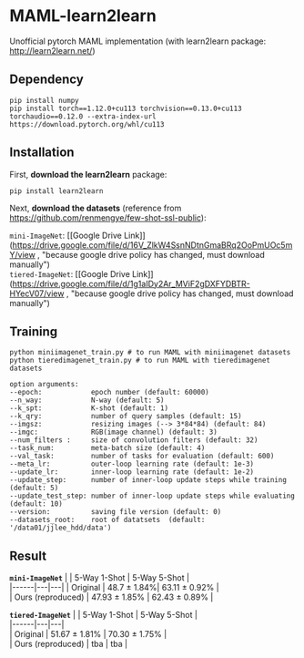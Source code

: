 # MAML-learn2learn
Unofficial pytorch MAML implementation (with learn2learn package: http://learn2learn.net/)


## Dependency
```
pip install numpy
pip install torch==1.12.0+cu113 torchvision==0.13.0+cu113 torchaudio==0.12.0 --extra-index-url https://download.pytorch.org/whl/cu113
```  

## Installation
First, **download the learn2learn** package:

```
pip install learn2learn
```

Next, **download the datasets** (reference from https://github.com/renmengye/few-shot-ssl-public):

`mini-ImageNet`: [[Google Drive Link]](https://drive.google.com/file/d/16V_ZlkW4SsnNDtnGmaBRq2OoPmUOc5mY/view , "because google drive policy has changed, must download manually")\
`tiered-ImageNet`: [[Google Drive Link]](https://drive.google.com/file/d/1g1aIDy2Ar_MViF2gDXFYDBTR-HYecV07/view , "because google drive policy has changed, must download manually")


## Training
```
python miniimagenet_train.py # to run MAML with miniimagenet datasets
python tieredimagenet_train.py # to run MAML with tieredimagenet datasets
```
```
option arguments:  
--epoch:            epoch number (default: 60000)  
--n_way:            N-way (default: 5)  
--k_spt:            K-shot (default: 1)  
--k_qry:            number of query samples (default: 15)  
--imgsz:            resizing images (--> 3*84*84) (default: 84)  
--imgc:             RGB(image channel) (default: 3)  
--num_filters :     size of convolution filters (default: 32)  
--task_num:         meta-batch size (default: 4)  
--val_task:         number of tasks for evaluation (default: 600)  
--meta_lr:          outer-loop learning rate (default: 1e-3)  
--update_lr:        inner-loop learning rate (default: 1e-2)  
--update_step:      number of inner-loop update steps while training (default: 5)  
--update_test_step: number of inner-loop update steps while evaluating (default: 10)  
--version:          saving file version (default: 0)  
--datasets_root:    root of datatsets  (default: '/data01/jjlee_hdd/data')  
```

## Result
**`mini-ImageNet`**
|  | 5-Way 1-Shot | 5-Way 5-Shot |  
|------|---|---|
| Original | 48.7 $\pm$ 1.84%| 63.11 $\pm$ 0.92% |  
| Ours (reproduced) | 47.93 $\pm$ 1.85% | 62.43 $\pm$ 0.89% |  
  
**`tiered-ImageNet`**
|  | 5-Way 1-Shot | 5-Way 5-Shot |  
|------|---|---|  
| Original | 51.67 $\pm$ 1.81% | 70.30 $\pm$ 1.75% |  
| Ours (reproduced) | tba | tba |  
